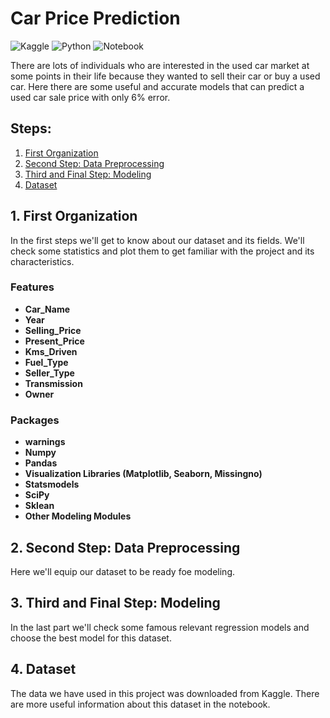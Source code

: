 # Car Price Prediction

![Kaggle](https://img.shields.io/badge/Dataset-Kaggle-blue.svg) 
![Python](https://img.shields.io/badge/Python-3.9-blue)
![Notebook](https://img.shields.io/badge/Notebook-Jupyter-orange)

There are lots of individuals who are interested in the used car market at some points in their life because they wanted to sell their car or buy a used car.
Here there are some useful and accurate models that can predict a used car sale price with only 6% error. 

## Steps:

1. [First Organization](#step1)
2. [Second Step: Data Preprocessing](#step2)
3. [Third and Final Step: Modeling](#step3)
4. [Dataset](#step4)

<a name="step1"></a>
## 1. First Organization

In the first steps we'll get to know about our dataset and its fields. We'll check some statistics and plot them to get familiar with the project and its characteristics.
### Features

- **Car_Name**
- **Year**
- **Selling_Price**
- **Present_Price**
- **Kms_Driven**
- **Fuel_Type**
- **Seller_Type**
- **Transmission**
- **Owner**
### Packages

- **warnings**
- **Numpy**
- **Pandas**
- **Visualization Libraries (Matplotlib, Seaborn, Missingno)**
- **Statsmodels**
- **SciPy**
- **Sklean**
- **Other Modeling Modules**

<a name="step2"></a>

## 2. Second Step: Data Preprocessing

Here we'll equip our dataset to be ready foe modeling.

<a name="step3"></a>

## 3. Third and Final Step: Modeling

In the last part we'll check some famous relevant regression models and choose the best model for this dataset.

<a name="step4"></a>

## 4. Dataset

The data we have used in this project was downloaded from <a href = "https://www.kaggle.com/datasets/athirags/car-data" style="text-decoration:none;" target="_blank"> Kaggle</a>. 
There are more useful information about this dataset in the notebook.